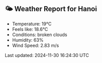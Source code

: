 <!-- WEATHER-START -->
## 🌤 Weather Report for Hanoi

- Temperature: 19°C
- Feels like: 18.6°C
- Conditions: broken clouds
- Humidity: 63%
- Wind Speed: 2.83 m/s

Last updated: 2024-11-30 16:24:30 UTC
<!-- WEATHER-END -->
